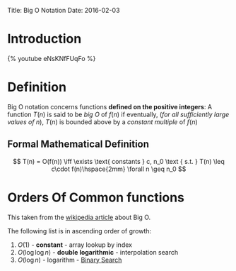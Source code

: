 Title: Big O Notation
Date: 2016-02-03

# Introduction
{% youtube eNsKNfFUqFo %}

# Definition
Big O notation concerns functions **defined on the positive integers**:
A function $T(n)$ is said to be *big O* of $f(n)$ if eventually,
(*for all sufficiently large values of $n$*), $T(n)$ is bounded above
by a *constant multiple* of $f(n)$

## Formal Mathematical Definition
$$
T(n) = O(f(n)) \iff \exists \text{ constants } c, n_0 \text { s.t. } T(n) \leq c\cdot f(n)\hspace{2mm} \forall n \geq n_0
$$

# Orders Of Common functions
This taken from the [wikipedia article](https://en.wikipedia.org/wiki/Big_O_notation#Orders_of_common_functions)
about Big O.

The following list is in ascending order of growth:

 1. $O(1)$ - **constant** - array lookup by index
 2. $O(\log\log n)$ - **double logarithmic** - interpolation search
 3. $O(\log n)$ - logarithm - [Binary Search](../binary-search.html)
